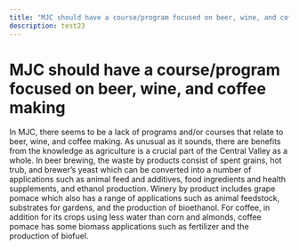 ```yaml
---
title: "MJC should have a course/program focused on beer, wine, and coffee making"
description: test23
---
```


# MJC should have a course/program focused on beer, wine, and coffee making

In MJC, there seems to be a lack of programs and/or courses that relate to beer, wine, and coffee making. As unusual as it sounds, there are benefits from the knowledge as agriculture is a crucial part of the Central Valley as a whole. In beer brewing, the waste by products consist of spent grains, hot trub, and brewer’s yeast which can be converted into a number of applications such as animal feed and additives, food ingredients and health supplements, and ethanol production. Winery by product includes grape pomace which also has a range of applications such as animal feedstock, substrates for gardens, and the production of bioethanol. For coffee, in addition for its crops using less water than corn and almonds, coffee pomace has some biomass applications such as fertilizer and the production of biofuel.
